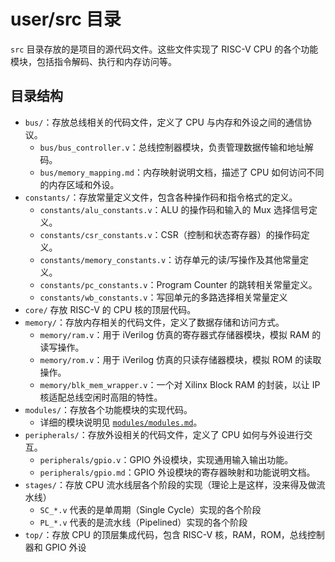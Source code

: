 # user/src 目录

`src` 目录存放的是项目的源代码文件。这些文件实现了 RISC-V CPU 的各个功能模块，包括指令解码、执行和内存访问等。

## 目录结构

- `bus/`：存放总线相关的代码文件，定义了 CPU 与内存和外设之间的通信协议。
  - `bus/bus_controller.v`：总线控制器模块，负责管理数据传输和地址解码。
  - `bus/memory_mapping.md`：内存映射说明文档，描述了 CPU 如何访问不同的内存区域和外设。
- `constants/`：存放常量定义文件，包含各种操作码和指令格式的定义。
  - `constants/alu_constants.v`：ALU 的操作码和输入的 Mux 选择信号定义。
  - `constants/csr_constants.v`：CSR（控制和状态寄存器）的操作码定义。
  - `constants/memory_constants.v`：访存单元的读/写操作及其他常量定义。
  - `constants/pc_constants.v`：Program Counter 的跳转相关常量定义。
  - `constants/wb_constants.v`：写回单元的多路选择相关常量定义
- `core/` 存放 RISC-V 的 CPU 核的顶层代码。
- `memory/`：存放内存相关的代码文件，定义了数据存储和访问方式。
  - `memory/ram.v`：用于 iVerilog 仿真的寄存器式存储器模块，模拟 RAM 的读写操作。
  - `memory/rom.v`：用于 iVerilog 仿真的只读存储器模块，模拟 ROM 的读取操作。
  - `memory/blk_mem_wrapper.v`：一个对 Xilinx Block RAM 的封装，以让 IP 核适配总线空闲时高阻的特性。
- `modules/`：存放各个功能模块的实现代码。
  - 详细的模块说明见 [`modules/modules.md`](modules/modules.md)。
- `peripherals/`：存放外设相关的代码文件，定义了 CPU 如何与外设进行交互。
  - `peripherals/gpio.v`：GPIO 外设模块，实现通用输入输出功能。
  - `peripherals/gpio.md`：GPIO 外设模块的寄存器映射和功能说明文档。
- `stages/`：存放 CPU 流水线层各个阶段的实现（理论上是这样，没来得及做流水线）
  - `SC_*.v` 代表的是单周期（Single Cycle）实现的各个阶段
  - `PL_*.v` 代表的是流水线（Pipelined）实现的各个阶段
- `top/`：存放 CPU 的顶层集成代码，包含 RISC-V 核，RAM，ROM，总线控制器和 GPIO 外设
